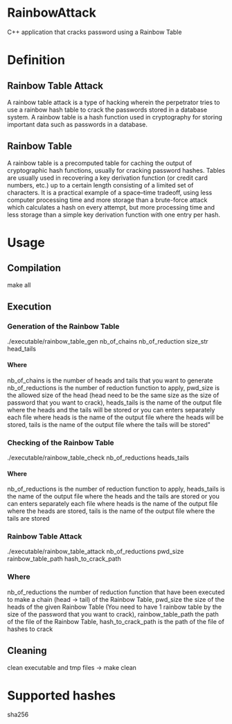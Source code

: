 # RainbowAttack
C++ application that cracks password using a Rainbow Table

# Definition

## Rainbow Table Attack
A rainbow table attack is a type of hacking wherein the perpetrator tries to use a rainbow hash table to crack the passwords stored in a database system. A rainbow table is a hash function used in cryptography for storing important data such as passwords in a database.

## Rainbow Table
A rainbow table is a precomputed table for caching the output of cryptographic hash functions, usually for cracking password hashes. Tables are usually used in recovering a key derivation function (or credit card numbers, etc.) up to a certain length consisting of a limited set of characters. It is a practical example of a space–time tradeoff, using less computer processing time and more storage than a brute-force attack which calculates a hash on every attempt, but more processing time and less storage than a simple key derivation function with one entry per hash.

# Usage

## Compilation
make all

## Execution
### Generation of the Rainbow Table
./executable/rainbow_table_gen nb_of_chains nb_of_reduction size_str head_tails

#### Where
nb_of_chains is the number of heads and tails that you want to generate
nb_of_reductions is the number of reduction function to apply,
pwd_size is the allowed size of the head (head need to be the same size as the size of password that you want to crack),
heads_tails is the name of the output file where the heads and the tails will be stored 
or you can enters separately each file where
heads is the name of the output file where the heads will be stored,
tails is the name of the output file where the tails will be stored"

### Checking of the Rainbow Table
./executable/rainbow_table_check nb_of_reductions heads_tails

#### Where
nb_of_reductions is the number of reduction function to apply,
heads_tails is the name of the output file where the heads and the tails are stored 
or you can enters separately each file where 
heads is the name of the output file where the heads are stored,
tails is the name of the output file where the tails are stored


### Rainbow Table Attack
./executable/rainbow_table_attack nb_of_reductions pwd_size rainbow_table_path hash_to_crack_path

### Where
nb_of_reductions the number of reduction function that have been executed to make a chain (head -> tail) of the Rainbow Table, 
pwd_size the size of the heads of the given Rainbow Table (You need to have 1 rainbow table by the size of the password that you want to crack),
rainbow_table_path the path of the file of the Rainbow Table,
hash_to_crack_path is the path of the file of hashes to crack
            
## Cleaning
clean executable and tmp files -> make clean

# Supported hashes
sha256
